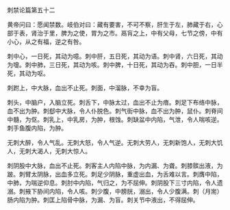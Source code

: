 刺禁论篇第五十二

黄帝问曰：愿闻禁数。岐伯对曰：藏有要害，不可不察，肝生于左，肺藏于右，心部于表，肾治于里，脾为之使，胃为之市。鬲肓之上，中有父母，七节之傍，中有小心，从之有福，逆之有咎。

刺中心，一日死，其动为噫。刺中肝，五日死，其动为语。刺中肾，六日死，其动为嚏。刺中肺，三日死，其动为咳。刺中脾，十日死，其动为吞。刺中胆，一日半死，其动为呕。

刺跗上，中大脉，血出不止死。刺面，中溜脉，不幸为盲。

刺头，中脑户，入脑立死。刺舌下，中脉太过，血出不止为瘖。刺足下布络中脉，血不出为肿。刺郄中大脉，令人仆脱色。刺气街中脉，血不出为肿，鼠仆。刺脊间中髓，为伛。刺乳上，中乳房，为肿，根蚀。刺缺盆中内陷，气泄，令人喘咳逆。刺手鱼腹内陷，为肿。

无刺大醉，令人气乱。无刺大怒，令人气逆。无刺大劳人，无刺新饱人，无刺大饥人，无刺大渴人，无刺大惊人。

刺阴股中大脉，血出不止死。刺客主人内陷中脉，为内漏、为聋。刺膝髌出液，为跛。刺臂太阴脉，出血多立死。刺足少阴脉，重虚出血，为舌难以言。刺膺中陷，中肺，为喘逆仰息。刺肘中内陷，气归之，为不屈伸。刺阴股下三寸内陷，令人遗溺。刺掖下胁间内陷，令人咳。刺少腹，中膀胱，溺出，令人少腹满。刺（月耑）肠内陷为肿。刺匡上陷骨中脉，为漏、为盲。刺关节中液出，不得屈伸。

